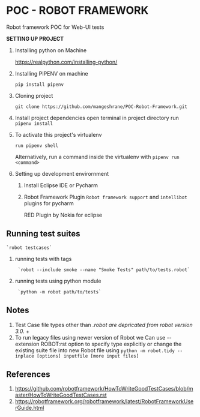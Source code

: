 # POC - ROBOT FRAMEWORK 

Robot framework POC for Web-UI tests

**SETTING UP PROJECT**

1. Installing python on Machine 

    https://realpython.com/installing-python/

2. Installing PIPENV on machine
    
    `pip install pipenv`
    
3. Cloning project
    
    `git clone https://github.com/mangeshrane/POC-Robot-Framework.git`
    
3. Install project dependencies
    open terminal in project directory
    run `pipenv install`
    
4. To activate this project's virtualenv
 
    `run pipenv shell`
    
    Alternatively, run a command inside the virtualenv with `pipenv run <command>`

5. Setting up development envirornment 
	
	1. Install Eclipse IDE or Pycharm
	2. Robot Framework Plugin `Robot framework support` and `intellibot` plugins for pycharm
	
		RED Plugin by Nokia for eclipse
	
	

## Running test suites
    
    `robot testcases`

1. running tests with tags

        `robot --include smoke --name "Smoke Tests" path/to/tests.robot`

2. running tests using python module

        `python -m robot path/to/tests`
    
    
## Notes 

1. Test Case file types other than *.robot are depricated from robot version 3.0.* +
2. To run legacy files using newer version of Robot we Can use --extension ROBOT:rst option to specify type explicitly
	or change the existing suite file into new Robot file 
	using `python -m robot.tidy --inplace [options] inputfile [more input files]`


## References

1. https://github.com/robotframework/HowToWriteGoodTestCases/blob/master/HowToWriteGoodTestCases.rst
2. https://robotframework.org/robotframework/latest/RobotFrameworkUserGuide.html
 
 
    
